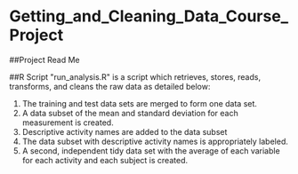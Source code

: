 # Getting_and_Cleaning_Data_Course_Project
##Project Read Me

##R Script
"run_analysis.R" is a script which retrieves, stores, reads, transforms, and cleans the raw data as detailed below:

1. The training and test data sets are merged to form one data set.
2. A data subset of the mean and standard deviation for each measurement is created.
3. Descriptive activity names are added to the data subset
4. The data subset with descriptive activity names is appropriately labeled.
5. A second, independent tidy data set with the average of each variable for each activity and each subject is created.